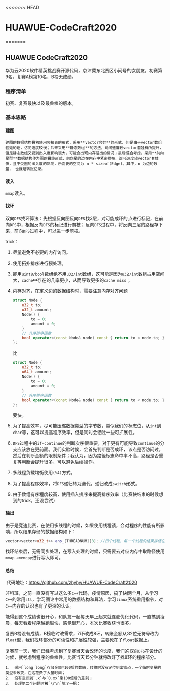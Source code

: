 <<<<<<< HEAD
# HUAWUE-CodeCraft2020
=======
## HUAWUE CodeCraft2020

华为云2020软件精英挑战赛开源代码，京津冀东北赛区小问号的女朋友，初赛第9名，复赛A榜第10名，B榜无成绩。

### 程序清单

初赛、复赛最快以及最鲁棒的版本。

### 基本思路

#### 建图

 	建图的数据结构最初使用邻接表的形式，采用**vector套娃**的形式，但是由于vector数组套娃的话，访问速度较慢；后来采用**静态数组**的方法，访问速度较vector套娃有所提升，但是静态数组又受到出入度影响很大，可能会出现内存溢出的情况；最后综合考虑，采用**前向星型**数据结构作为图的最终形式，前向星的边在内存中紧密排布，访问速度较vector套娃快，且不受图的出入度的影响，所需要的空间为 n * sizeof(Edge)。其中，n 为边的数量， 也就是转账记录。

#### 读入

`mmap`读入。

#### 找环

​	双向`DFS`找环算法：先根据反向图反向`DFS`找3层，对可能成环的点进行标记，在前向`DFS`中，根据反向`DFS`的标记进行剪枝；反向`DFS`过程中，将反向三层的路径存下来，前向`DFS`过程中，可以进一步剪枝。

trick：

1. 尽量避免不必要的内存访问。
2. 使用拓扑排序进行预处理。

2. 能用`uint8/bool`数组绝不用`u32/int`数组，这可能是因为`u32/int`数组占用空间大，`cache`中存在的几率更小，从而导致更多的`cache miss`；

3. 内存对齐，在定义边的数据结构时，需要注意内存对齐问题

   ```c++
   struct Node {
       u32_t to;
       u32_t amount;
       Node() {
           to = 0;
           amount = 0;
       }
       // 升序排序函数
       bool operator<(const Node& node) const { return to < node.to; }
   };
   ```

   比

   ```c++
   struct Node {
       u32_t to;
       u64_t amount;
       Node() {
           to = 0;
           amount = 0;
       }
       // 升序排序函数
       bool operator<(const Node& node) const { return to < node.to; }
   };
   ```

   要快。

4.  为了提高效率，尽可能压缩数据类型的字节数，类似我们的标志位，从`int`到`char`等，这可以提高程序效率，但是同时会牺牲一些可扩展性。

5. `DFS`过程中的`if-continue`的判断次序很重要，对于更有可能导致`continue`的分支应该放在更前面。我们实验时候，会首先判断是否成环，该点是否访问过，然后在判断金额的限制条件；我认为，因为路径标志命中率不高，路径是否重复等判断会提升很多，可以避免后续操作。
6. 多线程负载均衡使用`(%4)`方式。
7. 为了提高程序效率，将`DFS`递归转为迭代，递归改成`switch`形式。
8. 由于数组有序程度较高，使用插入排序来提高排序效率（比赛快结束的时候想到的trick，还没尝试）

#### 输出

​	由于是竞速比赛，在使用多线程的时候，如果使用线程锁，会对程序的性能有所影响，所以结果存储的数据结构如下：

```c++
vector<vector<u32_t>> ans_[THREADNUM][8]; //四个线程，每一个线程的结果存储在vector<Path> [8]中
```

​	找环结束后，无需同步处理，在写入处理的时候，只需要去对应内存中取路径使用`mmap` +`memcpy`进行写入即可。

#### 总结

​	代码地址：https://github.com/zhyhy/HUAWUE-CodeCraft2020	

​	非科班，之前一直没有写过这么多`C++`代码，疫情原因，搞了快两个月，从学习`C++`的常用`stl`，学习图论中常用的数据结构和算法，学习`linux`系统重用指令，对`C++`内存的认识也有了更深的认识。

​	能得到这个成绩也很开心，和队友一起每天早上起来就连麦优化代码，一直搞到凌晨，每天看着程序越跑越快，感觉很开心，本次比赛收获也很多。

​	复赛B榜没有成绩，B榜临时改需求，7环改成8环，转账金额从32位无符号改为`float`型，我们找环部分的可读性和扩展性较强，主要死在了`float`数据上。

​	复赛前一天，我们已经考虑到了复赛当天会改环的长度，我们的双向`DFS`在设计的时候，就考虑到程序的鲁棒性，比赛当天15分钟就将改好了找8环的程序部分。

  	1.  采用`long long`存储金额*100后的数值，转换时没有定位到出错点，一个临时变量的类型未改变，在这花费了大量时间；
  	2.  没有意识到`.x`与`0.xx`乘100倍后的差别；
  	3.  处理第二个问题时被`\r\n`坑了一把；